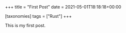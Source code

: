 +++
title = "First Post"
date = 2021-05-01T18:18:18+00:00

[taxonomies]
tags = ["Rust"]
+++

This is my first post.
